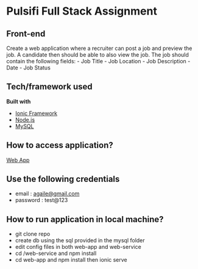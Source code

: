 # Pulsifi Full Stack Assignment
## Front-end

Create a web application where a recruiter can post a job and preview the job. A candidate then should be able to also view the job.
The job should contain the following fields:
      - Job Title
      - Job Location
      - Job Description
      - Date
      - Job Status

## Tech/framework used
<b>Built with</b>
- [Ionic Framework](https://ionicframework.com/)
- [Node.js](https://nodejs.org/en/)
- [MySQL](https://www.mysql.com/)

## How to access application?
[Web App](http://35.232.186.61/)

## Use the following credentials
- email : agaile@gmail.com
- password : test@123

## How to run application in local machine?
- git clone repo
- create db using the sql provided in the mysql folder
- edit config files in both web-app and web-service
- cd /web-service and npm install
- cd web-app and npm install then ionic serve
